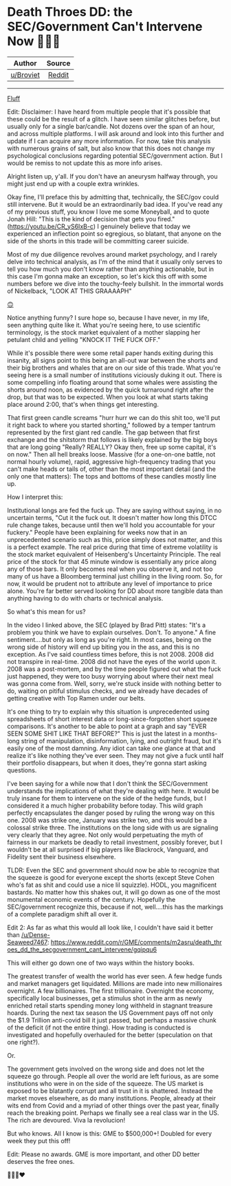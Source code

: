 Death Throes DD: the SEC/Government Can't Intervene Now 💎🙌🚀
==============================================================

| Author       | Source       | 
| :-------------: |:-------------:|
| [u/Broviet](https://www.reddit.com/user/Broviet/) | [Reddit](https://www.reddit.com/r/GME/comments/m2asru/death_throes_dd_the_secgovernment_cant_intervene/) | 

---

[Fluff](https://www.reddit.com/r/GME/search?q=flair_name%3A%22Fluff%22&restrict_sr=1)

Edit: Disclaimer: I have heard from multiple people that it's possible that these could be the result of a glitch. I have seen similar glitches before, but usually only for a single bar/candle. Not dozens over the span of an hour, and across multiple platforms. I will ask around and look into this further and update if I can acquire any more information. For now, take this analysis with numerous grains of salt, but also know that this does not change my psychological conclusions regarding potential SEC/government action. But I would be remiss to not update this as more info arises.

Alright listen up, y'all. If you don't have an aneurysm halfway through, you might just end up with a couple extra wrinkles.

Okay fine, I'll preface this by admitting that, technically, the SEC/gov could still intervene. But it would be an extraordinarily bad idea. If you've read any of my previous stuff, you know I love me some Moneyball, and to quote Jonah Hill: "This is the kind of decision that gets you fired."(<https://youtu.be/CR_yS6IxB-c>) I genuinely believe that today we experienced an inflection point so egregious, so blatant, that anyone on the side of the shorts in this trade will be committing career suicide.

Most of my due diligence revolves around market psychology, and I rarely delve into technical analysis, as I'm of the mind that it usually only serves to tell you how much you don't know rather than anything actionable, but in this case I'm gonna make an exception, so let's kick this off with some numbers before we dive into the touchy-feely bullshit. In the immortal words of Nickelback, "LOOK AT THIS GRAAAAPH"

[🙃](https://preview.redd.it/uvzck3z2t9m61.jpg?width=2048&format=pjpg&auto=webp&s=d7a51e936c3e8283c6550d366e7f73f8d307df34)

Notice anything funny? I sure hope so, because I have never, in my life, seen anything quite like it. What you're seeing here, to use scientific terminology, is the stock market equivalent of a mother slapping her petulant child and yelling "KNOCK IT THE FUCK OFF."

While it's possible there were some retail paper hands exiting during this insanity, all signs point to this being an all-out war between the shorts and their big brothers and whales that are on our side of this trade. What you're seeing here is a small number of institutions viciously duking it out. There is some compelling info floating around that some whales were assisting the shorts around noon, as evidenced by the quick turnaround right after the drop, but that was to be expected. When you look at what starts taking place around 2:00, that's when things get interesting.

That first green candle screams "hurr hurr we can do this shit too, we'll put it right back to where you started shorting," followed by a temper tantrum represented by the first giant red candle. The gap between that first exchange and the shitstorm that follows is likely explained by the big boys that are long going "Really? REALLY? Okay then, free up some capital, it's on now." Then all hell breaks loose. Massive (for a one-on-one battle, not normal hourly volume), rapid, aggressive high-frequency trading that you can't make heads or tails of, other than the most important detail (and the only one that matters): The tops and bottoms of these candles mostly line up.

How I interpret this:

Institutional longs are fed the fuck up. They are saying without saying, in no uncertain terms, "Cut it the fuck out. It doesn't matter how long this DTCC rule change takes, because until then we'll hold you accountable for your fuckery." People have been explaining for weeks now that in an unprecedented scenario such as this, price simply does not matter, and this is a perfect example. The real price during that time of extreme volatility is the stock market equivalent of Heisenberg's Uncertainty Principle. The real price of the stock for that 45 minute window is essentially any price along any of those bars. It only becomes real when you observe it, and not too many of us have a Bloomberg terminal just chilling in the living room. So, for now, it would be prudent not to attribute any level of importance to price alone. You're far better served looking for DD about more tangible data than anything having to do with charts or technical analysis.

So what's this mean for us?

In the video I linked above, the SEC (played by Brad Pitt) states: "It's a problem you think we have to explain ourselves. Don't. To anyone." A fine sentiment....but only as long as you're right. In most cases, being on the wrong side of history will end up biting you in the ass, and this is no exception. As I've said countless times before, this is not 2008. 2008 did not transpire in real-time. 2008 did not have the eyes of the world upon it. 2008 was a post-mortem, and by the time people figured out what the fuck just happened, they were too busy worrying about where their next meal was gonna come from. Well, sorry, we're stuck inside with nothing better to do, waiting on pitiful stimulus checks, and we already have decades of getting creative with Top Ramen under our belts.

It's one thing to try to explain why this situation is unprecedented using spreadsheets of short interest data or long-since-forgotten short squeeze comparisons. It's another to be able to point at a graph and say "EVER SEEN SOME SHIT LIKE THAT BEFORE?" This is just the latest in a months-long string of manipulation, disinformation, lying, and outright fraud, but it's easily one of the most damning. Any idiot can take one glance at that and realize it's like nothing they've ever seen. They may not give a fuck until half their portfolio disappears, but when it does, they're gonna start asking questions.

I've been saying for a while now that I don't think the SEC/Government understands the implications of what they're dealing with here. It would be truly insane for them to intervene on the side of the hedge funds, but I considered it a much higher probability before today. This wild graph perfectly encapsulates the danger posed by ruling the wrong way on this one. 2008 was strike one, January was strike two, and this would be a colossal strike three. The institutions on the long side with us are signaling very clearly that they agree. Not only would perpetuating the myth of fairness in our markets be deadly to retail investment, possibly forever, but I wouldn't be at all surprised if big players like Blackrock, Vanguard, and Fidelity sent their business elsewhere.

TLDR: Even the SEC and government should now be able to recognize that the squeeze is good for everyone except the shorts (except Steve Cohen who's fat as shit and could use a nice lil squizzle). HODL, you magnificent bastards. No matter how this shakes out, it will go down as one of the most monumental economic events of the century. Hopefully the SEC/government recognize this, because if not, well....this has the markings of a complete paradigm shift all over it.

Edit 2: As far as what this would all look like, I couldn't have said it better than [/u/Dense-Seaweed7467](https://www.reddit.com/u/Dense-Seaweed7467/): <https://www.reddit.com/r/GME/comments/m2asru/death_throes_dd_the_secgovernment_cant_intervene/gqipqu6>

This will either go down one of two ways within the history books.

The greatest transfer of wealth the world has ever seen. A few hedge funds and market managers get liquidated. Millions are made into new millionaires overnight. A few billionaires. The first trillionaire. Overnight the economy, specifically local businesses, get a stimulus shot in the arm as newly enriched retail starts spending money long withheld in stagnant treasure hoards. During the next tax season the US Government pays off not only the $1.9 Trillion anti-covid bill it just passed, but perhaps a massive chunk of the deficit (if not the entire thing). How trading is conducted is investigated and hopefully overhauled for the better (speculation on that one right?).

Or.

The government gets involved on the wrong side and does not let the squeeze go through. People all over the world are left furious, as are some institutions who were in on the side of the squeeze. The US market is exposed to be blatantly corrupt and all trust in it is shattered. Instead the market moves elsewhere, as do many institutions. People, already at their wits end from Covid and a myriad of other things over the past year, finally reach the breaking point. Perhaps we finally see a real class war in the US. The rich are devoured. Viva la revolucion!

But who knows. All I know is this: GME to $500,000+! Doubled for every week they put this off!

Edit: Please no awards. GME is more important, and other DD better deserves the free ones.

💎🙌🚀❤
